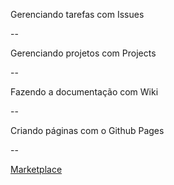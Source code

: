 Gerenciando tarefas com Issues

--

Gerenciando projetos com Projects

--

Fazendo a documentação com Wiki

--

Criando páginas com o Github Pages

--

[Marketplace](https://github.com/marketplace)

